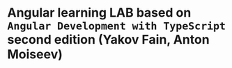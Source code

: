 # Angular learning LAB based on `Angular Development with TypeScript` second edition (Yakov Fain, Anton Moiseev)